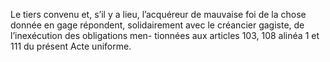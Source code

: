 Le tiers convenu et, s’il y a lieu, l’acquéreur de mauvaise foi de la chose donnée en
gage répondent, solidairement avec le créancier gagiste, de l’inexécution des obligations men-
tionnées aux articles 103, 108 alinéa 1 et 111 du présent Acte uniforme.